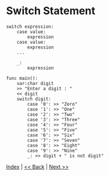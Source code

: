 # Switch Statement

```
switch expression:
    case value:
        expression
    case value:
        expression
    ...

    _:
        expression
```

```
func main():
    var:char digit
    >> "Enter a digit : "
    << digit
    switch digit:
        case '0': >> "Zero"
        case '1': >> "One"
        case '2': >> "Two"
        case '3': >> "Three"
        case '4': >> "Four"
        case '5': >> "Five"
        case '6': >> "Six"
        case '7': >> "Seven"
        case '8': >> "Eight"
        case '9': >> "Nine"
        _: >> digit + " is not digit"
```

[Index](index.md) | [<< Back](10_if_else_statement.md) | [Next >>](12_while_loop.md)